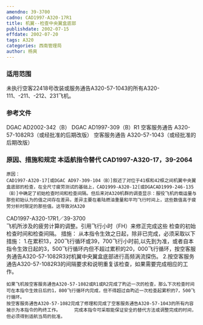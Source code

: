 ```yaml
---
amendno: 39-3700
cadno: CAD1997-A320-17R1
title: 机翼--检查中央翼盒底部
publishdate: 2002-07-15
effdate: 2002-07-20
tags: A320
categories: 西南管理局
author: 杨爽
---
```


### 适用范围 
未执行空客22418号改装或服务通告A320-57-1043的所有A320-111、-211、-212、231飞机。

### 参考文件
DGAC AD2002-342（B） 
DGAC AD1997-309（B）R1
空客服务通告 A320-57-1082R3（或经批准的后期改版）
空客服务通告 A320-57-1043（或经批准的后期改版）

### 原因、措施和规定 本适航指令替代 CAD1997-A320-17，39-2064
    原因： 
    CAD1997-A320-17[或DGAC AD97-309-104（B）]叙述了对位于41框和42框之间机翼中央翼盒底部的检查，在全尺寸疲劳测试的基础上，CAD1999-A320-12[或DGACAD1999-246-135（B）]中确定了初始检查时间和检查间隔。但后来对A320机群的调查显示：服役飞机的载运量与那些初始认为的值之间存在差异。差异主要在着陆燃油重量和平均飞行时间上，这些数值高于疲劳分析时限定的那些值。这导致对A320
  CAD1997-A320-17R1／39-3700   
飞机所涉及的疲劳计算的调整。引用飞行小时（FH）来修正完成这些
检查的初始检查时间和检查间隔。     措施：     从本指令生效之日起，除非已完成，必须采取以下措施： 
    1.在累积13，200飞行循环或39，700飞行小时前,以先到为准，或者自本指令生效日起的3，500飞行循环内但不超过累积的20，000飞行循环，按空客服务通告A320-57-1082R3对机翼中央翼盒底部进行高频涡流探伤。 
    2.按空客服务通告A320-57-1082R3的间隔要求和说明重复该检查，如果需要完成相应的工作。 

    如果飞机按空客服务通告A320-57-1082或R1或R2完成了昀近一次的检查，那么下次检查时间可在本指令生效日后的1，800飞行循环内完成，但不得超过自昀近一次检查起累积的7，500飞行循环。 
    按空客服务通告A320-57-1082完成了修理和完成了空客服务通告A320-57-1043的所有内容被示为本指令的昀终工作。     完成本指令可采取能保证安全的替代方法或调整完成的时间，但必须得到适航当局的批准。
